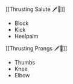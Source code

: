 [[Thrusting Salute 🗡️🫡]]

- Block
- Kick
- Heelpalm

[[Thrusting Prongs 🗡️🍴]]

- Thumbs
- Knee
- Elbow